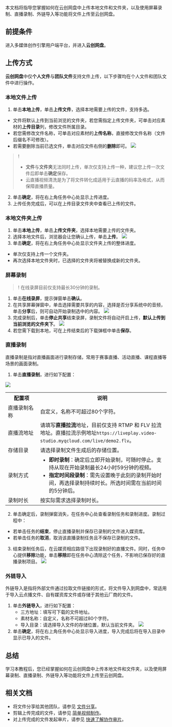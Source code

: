 本文档将指导您掌握如何在云创网盘中上传本地文件和文件夹，以及使用屏幕录制、直播录制、外链导入等功能将文件上传至云创网盘。

## 前提条件
 进入多媒体创作引擎用户端平台，并进入**云创网盘**。

## 上传方式
**云创网盘**中仅**个人文件**与**团队文件**支持文件上传，以下步骤均在个人文件和团队文件中进行操作。

### 本地文件上传
1. 单击**本地上传**，单击**上传文件**，选择本地需要上传的文件，支持多选。
 - 文件将默认上传到当前浏览的文件夹，若您需指定上传文件夹，可单击对应素材的**上传目录**列，修改文件所属目录。
 - 若您需修改文件名称，可单击对应素材的**上传名称**，直接修改文件名称（文件后缀名不可修改）。
 - 若需要删除当前已选文件，单击对应文件右侧的**删除**即可。
   ![](https://main.qcloudimg.com/raw/7e75f421988ff155b5bb75adf865b6a0.png)  
>!
>- **文件**与**文件夹**无法同时上传，单次仅支持上传一种，建议您上传一次文件后即单击**确定**保存。
>- 云直播视频清洗是为了将文件转化成适用于云直播的码率及格式，从而保障直播质量。
>
2. 单击**确定**，将在右上角任务中心处显示上传进度。
3. 上传任务完成后，可以在上传目录文件夹中查看已上传的文件。


### 本地文件夹上传
1. 单击**本地上传**，单击**上传文件夹**，选择本地需要上传的文件夹。
2. 选择本地文件后，浏览器会让您确认上传，单击**上传**。
   ![](https://qcloudimg.tencent-cloud.cn/raw/89d477db700930d0a7ef0ca682b109d0.png)
3. 单击**确定**，将在右上角任务中心处显示文件夹上传的整体进度。
 - 单次仅支持上传一个文件夹。
 - 再次选择本地文件夹时，已选择的文件夹将被替换成新的文件夹。


### 屏幕录制

>! 在线录屏目前仅支持最长30分钟的录制。

1. 单击**在线录屏**，提示弹窗单击**确认**。
2. 在共享屏幕弹窗中，单击选择需要共享的内容，选择是否分享系统中的音频，单击**分享**后，则可自动开始录制选中的内容。
   ![](https://main.qcloudimg.com/raw/cf9114d2dbd1ad657d52b78c3321f31b.png)
3. 完成录制后，单击**停止共享**结束录屏，录制文件将自动开启上传，**默认上传到当前浏览的文件夹下**。
   ![](https://main.qcloudimg.com/raw/d92db3f0e88dd7660d4521ed6fd53d16.png)
4. 若您需下载到本地，可在上传结束后的下载弹框中单击**保存**。

### 直播录制
直播录制是指对直播画面进行录制存储，常用于赛事直播、活动直播、课程直播等场景的画面录制。
1. 单击**直播录制**，进行如下配置：<br>
<img src="https://main.qcloudimg.com/raw/1532a353bd1b97ded637867a1283f33e.png">
<table>
<tr><th width="20%">配置项</th><th>说明</th>
</tr><tr>
<td>直播录制名称</td><td>自定义，名称不可超过80个字符。</td>
</tr><tr>
<td>直播流地址</td>
<td>请填写<b>直播拉流</b>地址，目前仅支持 RTMP 和 FLV 拉流地址。直播拉流示例地址<code>https://liveplay.video-studio.myqcloud.com/live/demo2.flv</code>。 </td>
</tr><tr>
<td>存储目录</td>
<td>请选择录制文件生成后的存储位置。</td>
</tr><tr>
<td>录制方式</td>
<td><ul style="margin:0">
	<li><b>即时录制</b>：确定后立即开始录制，可随时停止。支持从现在开始录制最长24小时59分钟的视频。</li>
	<li><b>指定时间段录制</b>：需先设置晚于此刻的录制开始时间，再选择录制持续时长。所选时间需在当前时间的5分钟后。</ul></li>
</td>
</tr><tr>
<td>录制时长</td>
<td>按实际需求选择录制时长。</td>
</tr></table>

2. 单击确定后，录制弹窗消失，在任务中心处查看录制任务和录制进度。录制过程中：
  - 若单击任务的**结束**，停止直播录制并保存已录制的文件进入媒资库。
  - 若单击任务的**取消**，取消该直播录制任务且不保存已录制的文件。
3. 结束录制任务后，在云媒资相应路径下出现录制好的直播文件。同时，任务中心提供**移除**功能，单击**移除**即在任务中心清除这个任务，不影响已保存好的直播录制项目。
![](https://qcloudimg.tencent-cloud.cn/raw/247e492b1a63b33d14e9d8b9d8164f09.png)


### 外链导入
外链导入是指将外部文件通过拉取文件链接的形式，将文件导入到网盘中，常适用于导入云点播文件、自有媒资库文件或存储于其他云厂商的文件。
1. 单击**外链导入**，进行如下配置：
	- 三方地址：填写可下载的文件地址。
	- 素材名称：自定义，名称不可超过80个字符。
	- 导入目录：请选择导入文件的存储位置，默认当前文件夹。
	![](https://qcloudimg.tencent-cloud.cn/raw/d46c9b64cd6a5e8fa1141a1110da172c.png)
2. 单击**确定**，将在右上角任务中心处显示导入进度，导入完成后将在导入目录中显示已导入的文件。


## 总结
学习本教程后，您已经掌握如何在云创网盘中上传本地文件和文件夹，以及使用屏幕录制、直播录制、外链导入等功能将文件上传至云创网盘。

## 相关文档
- 将文件分享给其他团队，请参见 [文件分享](https://cloud.tencent.com/document/product/1156/64225)。
- 剪辑上传完成的文件，请参见 [简单视频制作](https://cloud.tencent.com/document/product/1156/64142)。
- 对上传完成的文件发起审片，请参见 [快速了解协作审片](https://cloud.tencent.com/document/product/1156/64129)。 
